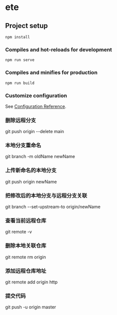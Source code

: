 # ete

## Project setup
```
npm install
```

### Compiles and hot-reloads for development
```
npm run serve
```

### Compiles and minifies for production
```
npm run build
```

### Customize configuration
See [Configuration Reference](https://cli.vuejs.org/config/).


### 删除远程分支
git push origin --delete main

### 本地分支重命名
git branch -m oldName newName

### 上传新命名的本地分支
git push origin newName

### 把修改后的本地分支与远程分支关联
git branch --set-upstream-to origin/newName

### 查看当前远程仓库
git remote -v

### 删除本地关联仓库
git remote rm origin

### 添加远程仓库地址
git remote add origin http

### 提交代码
git push -u origin master

